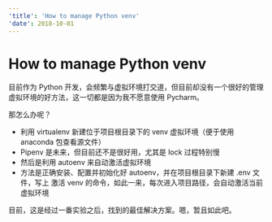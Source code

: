 ```yaml
---
'title': 'How to manage Python venv'
'date': 2018-10-01
---
```

# How to manage Python venv

目前作为 Python 开发，会频繁与虚拟环境打交道，但目前却没有一个很好的管理虚拟环境的好方法，这一切都是因为我不愿意使用 Pycharm。

那怎么办呢？

- 利用 virtualenv 新建位于项目根目录下的 venv 虚拟环境（便于使用 anaconda 包查看源文件）
- Pipenv 是未来，但目前还不是很好用，尤其是 lock 过程特别慢
- 然后是利用 autoenv 来自动激活虚拟环境
- 方法是正确安装、配置并初始化好 autoenv，并在项目根目录下新建 .env 文件，写上 激活 venv 的命令，如此一来，每次进入项目路径，会自动激活当前虚拟环境

目前，这是经过一番实验之后，找到的最佳解决方案。嗯，暂且如此吧。